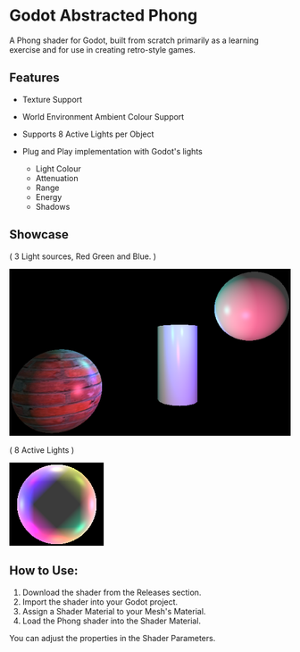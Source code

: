 # Godot Abstracted Phong
A Phong shader for Godot, built from scratch primarily as a learning exercise and for use in creating retro-style games.

 ## Features
 - Texture Support
 - World Environment Ambient Colour Support
 - Supports 8 Active Lights per Object
 - Plug and Play implementation with Godot's lights
   
   - Light Colour
   - Attenuation
   - Range
   - Energy
   - Shadows

## Showcase
( 3 Light sources, Red Green and Blue. )

![Phong Example](Showcase/phong.png)

( 8 Active Lights )

![8 Active Lights](Showcase/phong_8.png)

## How to Use:

1. Download the shader from the Releases section.
2. Import the shader into your Godot project.
3. Assign a Shader Material to your Mesh's Material.
4. Load the Phong shader into the Shader Material.

You can adjust the properties in the Shader Parameters.
